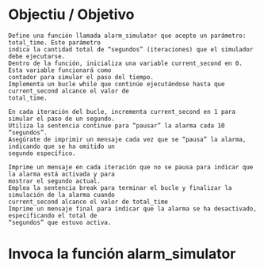 # Objectiu / Objetivo

    Define una función llamada alarm_simulator que acepte un parámetro: total_time. Este parámetro
    indica la cantidad total de “segundos” (iteraciones) que el simulador debe ejecutarse.
    Dentro de la función, inicializa una variable current_second en 0. Esta variable funcionará como
    contador para simular el paso del tiempo.
    Implementa un bucle while que continúe ejecutándose hasta que current_second alcance el valor de
    total_time.

    En cada iteración del bucle, incrementa current_second en 1 para simular el paso de un segundo.
    Utiliza la sentencia continue para “pausar” la alarma cada 10 “segundos”.
    Asegúrate de imprimir un mensaje cada vez que se “pausa” la alarma, indicando que se ha omitido un
    segundo específico.

    Imprime un mensaje en cada iteración que no se pausa para indicar que la alarma está activada y para
    mostrar el segundo actual.
    Emplea la sentencia break para terminar el bucle y finalizar la simulación de la alarma cuando
    current_second alcance el valor de total_time
    Imprime un mensaje final para indicar que la alarma se ha desactivado, especificando el total de
    “segundos” que estuvo activa.

# Invoca la función alarm_simulator